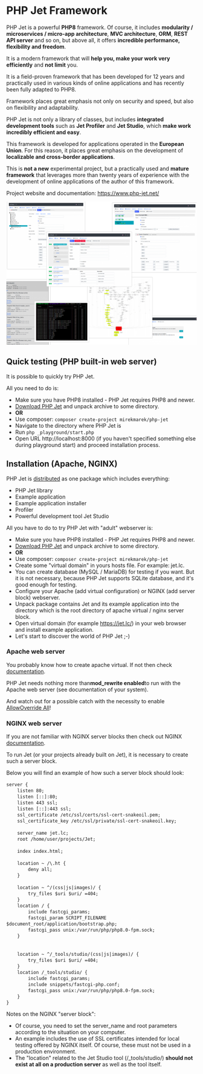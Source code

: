# PHP Jet Framework

PHP Jet is a powerful **PHP8** framework. Of course, it includes **modularity / microservices / micro-app architecture**, **MVC architecture**, **ORM**, **REST API server** and so on, but above all, it offers **incredible performance, flexibility and freedom**.

It is a modern framework that will **help you, make your work very efficiently** and **not limit** you.

It is a field-proven framework that has been developed for 12 years and practically used in various kinds of online applications and has recently been fully adapted to PHP8.

Framework places great emphasis not only on security and speed, but also on flexibility and adaptability.

PHP Jet is not only a library of classes, but includes **integrated development tools** such as **Jet Profiler** and **Jet Studio**, which **make work incredibly efficient and easy**.

This framework is developed for applications operated in the **European Union**. For this reason, it places great emphasis on the development of **localizable and cross-border applications**.

This is **not a new** experimental project, but a practically used and **mature framework** that leverages more than twenty years of experience with the development of online applications of the author of this framework.

Project website and documentation: https://www.php-jet.net/

![Promo image](promo.png "PHP Jet")

## Quick testing (PHP built-in web server)

It is possible to quickly try PHP Jet. 

All you need to do is:
* Make sure you have PHP8 installed - PHP Jet requires PHP8 and newer.
* [Download PHP Jet](https://github.com/mirekmarek/php-jet/releases) and unpack archive to some directory.
* **OR**
* Use composer: 
```composer create-project mirekmarek/php-jet```
* Navigate to the directory where PHP Jet is
* Run ```php _playground/start.php```
* Open URL http://localhost:8000 (if you haven't specified something else during playground start) and proceed installation process.

## Installation (Apache, NGINX)

PHP Jet is [distributed](https://github.com/mirekmarek/php-jet/releases) as one package which includes everything:
* PHP Jet library
* Example application
* Example application installer
* Profiler
* Powerful development tool Jet Studio

All you have to do to try PHP Jet with "adult" webserver is:
* Make sure you have PHP8 installed - PHP Jet requires PHP8 and newer.
* [Download PHP Jet](https://github.com/mirekmarek/php-jet/releases) and unpack archive to some directory.
* **OR**
* Use composer:
  ```composer create-project mirekmarek/php-jet```
* Create some "virtual domain" in yours hosts file. For example: jet.lc.
* You can create database (MySQL / MariaDB) for testing if you want. But it is not necessary, because PHP Jet supports SQLite database, and it's good enough for testing.
* Configure your Apache (add virtual configuration) or NGINX (add server block) webserver.
* Unpack package contains Jet and its example application into the directory which is the root directory of apache virtual / nginx server block.
* Open virtual domain (for example https://jet.lc/) in your web browser and install example application.
* Let's start to discover the world of PHP Jet ;-)

### Apache web server
You probably know how to create apache virtual. If not then check [documentation](https://httpd.apache.org/docs/2.4/vhosts/index.html).

PHP Jet needs nothing more than**mod_rewrite enabled**to run with the Apache web server (see documentation of your system).

And watch out for a possible catch with the necessity to enable [AllowOverride All](https://httpd.apache.org/docs/current/mod/core.html)!

### NGINX web server
If you are not familiar with NGINX server blocks then check out NGINX [documentation](https://www.nginx.com/resources/wiki/start/topics/examples/server_blocks/).

To run Jet (or your projects already built on Jet), it is necessary to create such a server block.

Below you will find an example of how such a server block should look:

```
server {
    listen 80;
    listen [::]:80;
    listen 443 ssl;
    listen [::]:443 ssl;
    ssl_certificate /etc/ssl/certs/ssl-cert-snakeoil.pem;
    ssl_certificate_key /etc/ssl/private/ssl-cert-snakeoil.key;

    server_name jet.lc;
    root /home/user/projects/Jet;

    index index.html;

    location ~ /\.ht {
        deny all;
    }
    
    location ~ ^/(css|js|images)/ {
        try_files $uri $uri/ =404;
    }
    location / {
        include fastcgi_params;
        fastcgi_param SCRIPT_FILENAME $document_root/application/bootstrap.php;
        fastcgi_pass unix:/var/run/php/php8.0-fpm.sock;
    }


    location ~ ^/_tools/studio/(css|js|images)/ {
        try_files $uri $uri/ =404;
    }
    location /_tools/studio/ {
        include fastcgi_params;
        include snippets/fastcgi-php.conf;
        fastcgi_pass unix:/var/run/php/php8.0-fpm.sock;
    }
}
```

Notes on the NGINX "server block":

* Of course, you need to set the server_name and root parameters according to the situation on your computer.
* An example includes the use of SSL certificates intended for local testing offered by NGINX itself. Of course, these must not be used in a production environment.
* The "location" related to the Jet Studio tool (/_tools/studio/) **should not exist at all on a production server** as well as the tool itself.